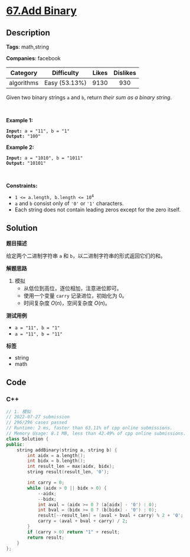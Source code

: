 # [67.Add Binary](https://leetcode.com/problems/add-binary/description/)

## Description

**Tags**: math,string

**Companies**: facebook

|  Category  |  Difficulty   | Likes | Dislikes |
| :--------: | :-----------: | :---: | :------: |
| algorithms | Easy (53.13%) | 9130  |   930    |

<p>Given two binary strings <code>a</code> and <code>b</code>, return <em>their sum as a binary string</em>.</p>
<p>&nbsp;</p>
<p><strong class="example">Example 1:</strong></p>
<pre><code><strong>Input:</strong> a = "11", b = "1"
<strong>Output:</strong> "100"</code></pre><p><strong class="example">Example 2:</strong></p>
<pre><code><strong>Input:</strong> a = "1010", b = "1011"
<strong>Output:</strong> "10101"</code></pre>
<p>&nbsp;</p>
<p><strong>Constraints:</strong></p>
<ul>
  <li><code>1 &lt;= a.length, b.length &lt;= 10<sup>4</sup></code></li>
  <li><code>a</code> and <code>b</code> consist&nbsp;only of <code>&#39;0&#39;</code> or <code>&#39;1&#39;</code> characters.</li>
  <li>Each string does not contain leading zeros except for the zero itself.</li>
</ul>

## Solution

**题目描述**

给定两个二进制字符串 `a` 和 `b`，以二进制字符串的形式返回它们的和。

**解题思路**

1. 模拟
   - 从低位到高位，逐位相加，注意进位即可。
   - 使用一个变量 `carry` 记录进位，初始化为 0。
   - 时间复杂度 $O(n)$，空间复杂度 $O(n)$。

**测试用例**

- `a = "11", b = "1"`
- `a = "11", b = "11"`

**标签**

- string
- math

<!-- code start -->
## Code

### C++

```cpp
// 1. 模拟
// 2022-07-27 submission
// 296/296 cases passed
// Runtime: 2 ms, faster than 63.11% of cpp online submissions.
// Memory Usage: 8.1 MB, less than 42.49% of cpp online submissions.
class Solution {
public:
    string addBinary(string a, string b) {
        int aidx = a.length();
        int bidx = b.length();
        int result_len = max(aidx, bidx);
        string result(result_len, '0');

        int carry = 0;
        while (aidx > 0 || bidx > 0) {
            --aidx;
            --bidx;
            int aval = (aidx >= 0 ? (a[aidx] - '0') : 0);
            int bval = (bidx >= 0 ? (b[bidx] - '0') : 0);
            result[--result_len] = (aval + bval + carry) % 2 + '0';
            carry = (aval + bval + carry) / 2;
        }
        if (carry > 0) return "1" + result;
        return result;
    }
};
```

<!-- code end -->
